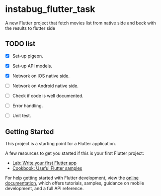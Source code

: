 # instabug_flutter_task

A new Flutter project that fetch movies list from native side and beck with the results to flutter side


## TODO list

- [x] Set-up pigeon.
- [x] Set-up API models.
- [x] Network on iOS native side.
- [ ] Network on Android native side.
- [ ] Check if code is well documented.
- [ ] Error handling.
- [ ] Unit test.


## Getting Started

This project is a starting point for a Flutter application.

A few resources to get you started if this is your first Flutter project:

- [Lab: Write your first Flutter app](https://docs.flutter.dev/get-started/codelab)
- [Cookbook: Useful Flutter samples](https://docs.flutter.dev/cookbook)

For help getting started with Flutter development, view the
[online documentation](https://docs.flutter.dev/), which offers tutorials,
samples, guidance on mobile development, and a full API reference.
